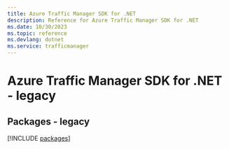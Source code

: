 ```yaml
---
title: Azure Traffic Manager SDK for .NET
description: Reference for Azure Traffic Manager SDK for .NET
ms.date: 10/30/2023
ms.topic: reference
ms.devlang: dotnet
ms.service: trafficmanager
---
```

# Azure Traffic Manager SDK for .NET - legacy
## Packages - legacy
[!INCLUDE [packages](traffic-manager-index.md)]